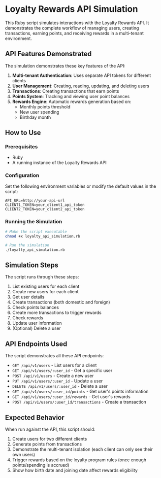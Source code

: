 # Loyalty Rewards API Simulation

This Ruby script simulates interactions with the Loyalty Rewards API. It demonstrates the complete workflow of managing users, creating transactions, earning points, and receiving rewards in a multi-tenant environment.

## API Features Demonstrated

The simulation demonstrates these key features of the API:

1. **Multi-tenant Authentication**: Uses separate API tokens for different clients
2. **User Management**: Creating, reading, updating, and deleting users
3. **Transactions**: Creating transactions that earn points
4. **Points System**: Tracking and viewing user point balances 
5. **Rewards Engine**: Automatic rewards generation based on:
   - Monthly points threshold
   - New user spending
   - Birthday month

## How to Use

### Prerequisites
- Ruby
- A running instance of the Loyalty Rewards API

### Configuration

Set the following environment variables or modify the default values in the script:
```
API_URL=http://your-api-url
CLIENT1_TOKEN=your_client1_api_token
CLIENT2_TOKEN=your_client2_api_token
```

### Running the Simulation

```bash
# Make the script executable
chmod +x loyalty_api_simulation.rb

# Run the simulation
./loyalty_api_simulation.rb
```

## Simulation Steps

The script runs through these steps:

1. List existing users for each client
2. Create new users for each client
3. Get user details
4. Create transactions (both domestic and foreign)
5. Check points balances 
6. Create more transactions to trigger rewards
7. Check rewards
8. Update user information
9. (Optional) Delete a user

## API Endpoints Used

The script demonstrates all these API endpoints:

- `GET /api/v1/users` - List users for a client
- `GET /api/v1/users/:user_id` - Get a specific user
- `POST /api/v1/users` - Create a new user
- `PUT /api/v1/users/:user_id` - Update a user
- `DELETE /api/v1/users/:user_id` - Delete a user
- `GET /api/v1/users/:user_id/points` - Get user's points information
- `GET /api/v1/users/:user_id/rewards` - Get user's rewards
- `POST /api/v1/users/:user_id/transactions` - Create a transaction

## Expected Behavior

When run against the API, this script should:

1. Create users for two different clients
2. Generate points from transactions
3. Demonstrate the multi-tenant isolation (each client can only see their own users)
4. Trigger rewards based on the loyalty program rules (once enough points/spending is accrued)
5. Show how birth date and joining date affect rewards eligibility 